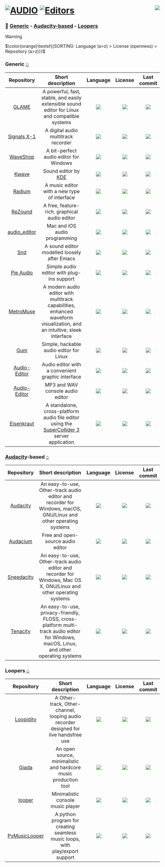 # [![AUDIO](https://flat.badgen.net/badge/HyMPS/AUDIO/green?scale=1.8)](https://github.com/FORARTfe/HyMPS#- "AUDIO section") [![Editors](https://flat.badgen.net/badge/HyMPS/Editors/blue?scale=1.8&label=)](https://github.com/FORARTfe/HyMPS/blob/main/Audio/Editors.md#-- "Editors page") <a href="https://visitorbadge.io/status?path=https%3A%2F%2Fgithub.com%2FFORARTfe%2FHyMPS%2Fblob%2Fmain%2FAudio%2FEditors.md"><img align="right" src="https://api.visitorbadge.io/api/combined?path=https%3A%2F%2Fgithub.com%2FFORARTfe%2FHyMPS%2Fblob%2Fmain%2FAudio%2FEditors.md&label=D%20%2F%20T&labelColor=%23323232&countColor=%23c2ff00&style=flat-square&labelStyle=none" /></a>

### 📁 [Generic](#generic-) - [Audacity-based](#audacity-based-) - [Loopers](#loopers-)

> [!WARNING]
> $\color{orange}\textsf{{SORTING: Language (a>z) > License (openness) > Repository (a>z)}}$

### Generic [⌂](#--)
|Repository|Short description|Language|License|Last commit|
|:-:|:-:|:-:|:-:|:-:|
|[GLAME](https://github.com/malespiaut/glame#readme)|A powerful, fast, stable, and easily extensible sound editor for Linux and compatible systems|[![](https://img.shields.io/github/languages/top/malespiaut/glame?color=pink&style=flat-square)](https://github.com/malespiaut/glame/graphs/contributors)|[![](https://flat.badgen.net/github/license/malespiaut/glame?label=)](https://github.com/malespiaut/glame/blob/master/LICENSE)|[![](https://flat.badgen.net/static/status/Archived/624711?label=)](https://github.com/malespiaut/glame/graphs/code-frequency)|
|[Signals X-1](https://github.com/kohoutech/Signals-X-1#readme)|A digital audio multitrack recorder|[![](https://img.shields.io/github/languages/top/kohoutech/Signals-X-1?color=pink&style=flat-square)](https://github.com/kohoutech/Signals-X-1/graphs/contributors)|[![](https://flat.badgen.net/github/license/kohoutech/Signals-X-1?label=)](https://github.com/kohoutech/Signals-X-1/issues/1)|[![](https://img.shields.io/github/last-commit/kohoutech/Signals-X-1?style=flat-square&label=)](https://github.com/kohoutech/Signals-X-1/graphs/code-frequency)|
|[WaveShop](https://github.com/victimofleisure/WaveShop#readme)|A bit-perfect audio editor for Windows|[![](https://img.shields.io/github/languages/top/victimofleisure/WaveShop?color=pink&style=flat-square)](https://github.com/victimofleisure/WaveShop/graphs/contributors)|[![](https://flat.badgen.net/github/license/victimofleisure/WaveShop?label=)](https://github.com/victimofleisure/WaveShop/blob/master/LICENSE)|[![](https://img.shields.io/github/last-commit/victimofleisure/WaveShop?style=flat-square&label=)](https://github.com/victimofleisure/WaveShop/graphs/code-frequency)|
|[Kwave](https://github.com/KDE/kwave#readme)|Sound editor by [KDE](https://kde.org/)|[![](https://img.shields.io/github/languages/top/KDE/kwave?color=pink&style=flat-square)](https://github.com/KDE/kwave/graphs/contributors)|[![](https://flat.badgen.net/github/license/KDE/kwave?label=)](https://github.com/KDE/kwave/blob/master/GNU-LICENSE)|[![](https://img.shields.io/github/last-commit/KDE/kwave?style=flat-square&label=)](https://github.com/KDE/kwave/graphs/code-frequency)|
|[Radium](https://github.com/kmatheussen/radium#readme)|A music editor with a new type of interface|[![](https://img.shields.io/github/languages/top/kmatheussen/radium?color=pink&style=flat-square)](https://github.com/kmatheussen/radium/graphs/contributors)|[![](https://flat.badgen.net/github/license/kmatheussen/radium?label=)](https://github.com/kmatheussen/radium/blob/master/COPYING)|[![](https://img.shields.io/github/last-commit/kmatheussen/radium?style=flat-square&label=)](https://github.com/kmatheussen/radium/graphs/code-frequency)|
|[ReZound](https://github.com/ddurham2/rezound#readme)|A free, feature-rich, graphical audio editor|[![](https://img.shields.io/github/languages/top/ddurham2/rezound?color=pink&style=flat-square)](https://github.com/ddurham2/rezound/graphs/contributors)|[![](https://flat.badgen.net/github/license/ddurham2/rezound?label=)](https://github.com/ddurham2/rezound/blob/master/LICENSE)|[![](https://img.shields.io/github/last-commit/ddurham2/rezound?style=flat-square&label=)](https://github.com/ddurham2/rezound/graphs/code-frequency)|
|[audio_editor](https://github.com/objective-audio/audio_editor#readme)|Mac and iOS audio programming|[![](https://img.shields.io/github/languages/top/objective-audio/audio_editor?color=pink&style=flat-square)](https://github.com/objective-audio/audio_editor/graphs/contributors)|[![](https://flat.badgen.net/github/license/objective-audio/audio_editor?label=)](https://github.com/objective-audio/audio_editor/blob/main/LICENSE)|[![](https://img.shields.io/github/last-commit/objective-audio/audio_editor?style=flat-square&label=)](https://github.com/objective-audio/audio_editor/graphs/code-frequency)|
|[Snd](https://sourceforge.net/projects/snd/)|A sound editor modelled loosely after Emacs|[![](https://img.shields.io/badge/Fortran-pink?style=flat-square)](https://sourceforge.net/p/snd/code)|[![](https://img.shields.io/badge/Artistic%20License-blue?style=flat-square)](#)|[![](https://img.shields.io/date/1715888997?color=lightgrey&style=flat-square&label=)](https://sourceforge.net/p/snd/code/commit_browser)|
|[Pie Audio](https://github.com/uselessvevo/pie-audio#readme)|Simple audio editor with plug-ins support|[![](https://img.shields.io/github/languages/top/uselessvevo/pie-audio?color=pink&style=flat-square)](https://github.com/uselessvevo/pie-audio/graphs/contributors)|[![](https://flat.badgen.net/github/license/uselessvevo/pie-audio?label=)](https://github.com/uselessvevo/pie-audio/blob/main/LICENSE)|[![](https://img.shields.io/github/last-commit/uselessvevo/pie-audio?style=flat-square&label=)](https://github.com/uselessvevo/pie-audio/graphs/code-frequency)|
|[MetroMuse](https://github.com/Ivan-Ayub97/MetroMuse-PyAudioEditor#readme)|A modern audio editor with multitrack capabilities, enhanced waveform visualization, and an intuitive, sleek interface|[![](https://img.shields.io/github/languages/top/Ivan-Ayub97/MetroMuse-PyAudioEditor?color=pink&style=flat-square)](https://github.com/Ivan-Ayub97/MetroMuse-PyAudioEditor/graphs/contributors)|[![](https://flat.badgen.net/github/license/Ivan-Ayub97/MetroMuse-PyAudioEditor?label=)](https://github.com/Ivan-Ayub97/MetroMuse-PyAudioEditor/blob/main/LICENSE)|[![](https://img.shields.io/github/last-commit/Ivan-Ayub97/MetroMuse-PyAudioEditor?style=flat-square&label=)](https://github.com/Ivan-Ayub97/MetroMuse-PyAudioEditor/graphs/code-frequency)|
|[Gum](https://github.com/stackp/Gum#readme)|Simple, hackable audio editor for Linux|[![](https://img.shields.io/github/languages/top/stackp/Gum?color=pink&style=flat-square)](https://github.com/stackp/Gum/graphs/contributors)|[![](https://flat.badgen.net/static/license/Other/blue?label=)](https://github.com/stackp/Gum/blob/master/LICENSE)|[![](https://img.shields.io/github/last-commit/stackp/Gum?style=flat-square&label=)](https://github.com/stackp/Gum/graphs/code-frequency)|
|[Audio-Editor](https://github.com/D3RPole96/Audio-Editor#readme)|Audio editor with a convenient graphic interface|[![](https://img.shields.io/github/languages/top/D3RPole96/Audio-Editor?color=pink&style=flat-square)](https://github.com/D3RPole96/Audio-Editor/graphs/contributors)|[![](https://flat.badgen.net/github/license/D3RPole96/Audio-Editor?label=)](https://github.com/D3RPole96/Audio-Editor/issues/1)|[![](https://img.shields.io/github/last-commit/D3RPole96/Audio-Editor?style=flat-square&label=)](https://github.com/D3RPole96/Audio-Editor/graphs/code-frequency)|
|[Audio-Editor](https://github.com/KuchinStepan/Audio-Editor#readme)|MP3 and WAV console audio editor|[![](https://img.shields.io/github/languages/top/KuchinStepan/Audio-Editor?color=pink&style=flat-square)](https://github.com/KuchinStepan/Audio-Editor/graphs/contributors)|[![](https://flat.badgen.net/github/license/KuchinStepan/Audio-Editor?label=)](https://github.com/KuchinStepan/Audio-Editor/issues/1)|[![](https://img.shields.io/github/last-commit/KuchinStepan/Audio-Editor?style=flat-square&label=)](https://github.com/KuchinStepan/Audio-Editor/graphs/code-frequency)|
|[Eisenkraut](https://codeberg.org/sciss/Eisenkraut#readme)|A standalone, cross-platform audio file editor using the [SuperCollider 3](https://supercollider.github.io/) server application|[![](https://img.shields.io/badge/Java-pink?style=flat-square)](https://codeberg.org/sciss/Eisenkraut/activity/code-frequency)|[![](https://flat.badgen.net/badge/license/AGPL-3.0/blue?label=)](https://codeberg.org/sciss/Eisenkraut/src/branch/master/LICENSE)|[![](https://img.shields.io/date/1713702274?color=lightgrey&style=flat-square&label=)](https://codeberg.org/sciss/Eisenkraut/activity/recent-commits)|


### [Audacity](https://www.audacityteam.org/)-based [⌂](#--)
|Repository|Short description|Language|License|Last commit|
|:-:|:-:|:-:|:-:|:-:|
|[Audacity](https://github.com/audacity/audacity#readme)|An easy-to-use, Other-track audio editor and recorder for Windows, macOS, GNU/Linux and other operating systems|[![](https://img.shields.io/github/languages/top/audacity/audacity?color=pink&style=flat-square)](https://github.com/audacity/audacity/graphs/contributors)|[![](https://flat.badgen.net/static/license/Other/blue?label=)](https://github.com/audacity/audacity/blob/master/LICENSE.txt)|[![](https://img.shields.io/github/last-commit/audacity/audacity?style=flat-square&label=)](https://github.com/audacity/audacity/graphs/code-frequency)|
|[Audacium](https://github.com/Audacium/audacium#readme)|Free and open-source audio editor|[![](https://img.shields.io/github/languages/top/SartoxSoftware/audacium?color=pink&style=flat-square)](https://github.com/SartoxSoftware/audacium/graphs/contributors)|[![](https://flat.badgen.net/static/license/Other/blue?label=)](https://github.com/Audacium/audacium/blob/master/LICENSE.txt)|[![](https://flat.badgen.net/static/status/Archived/624711?label=)](https://github.com/SartoxSoftware/audacium/graphs/code-frequency)|
|[Sneedacity](https://github.com/Sneeds-Feed-and-Seed/sneedacity#readme)|An easy-to-use, Other-track audio editor and recorder for Windows, Mac OS X, GNU/Linux and other operating systems|[![](https://img.shields.io/github/languages/top/Sneeds-Feed-and-Seed/sneedacity?color=pink&style=flat-square)](https://github.com/Sneeds-Feed-and-Seed/sneedacity/graphs/contributors)|[![](https://flat.badgen.net/static/license/Other/blue?label=)](https://github.com/Sneeds-Feed-and-Seed/sneedacity/blob/master/LICENSE.txt)|[![](https://img.shields.io/github/last-commit/Sneeds-Feed-and-Seed/sneedacity?style=flat-square&label=)](https://github.com/Sneeds-Feed-and-Seed/sneedacity/graphs/code-frequency)|
|[Tenacity](https://codeberg.org/tenacityteam/tenacity#readme)|An easy-to-use, privacy-friendly, FLOSS, cross-platform multi-track audio editor for Windows, macOS, Linux, and other operating systems|[![](https://img.shields.io/badge/C%2B%2B-pink?style=flat-square)](https://codeberg.org/tenacityteam/tenacity/activity/code-frequency)|[![](https://flat.badgen.net/badge/license/GPL-2.0/blue?label=)](https://codeberg.org/tenacityteam/tenacity/src/branch/main/LICENSE.txt)|[![](https://img.shields.io/date/1718687450?color=lightgrey&style=flat-square&label=)](https://codeberg.org/tenacityteam/tenacity/activity/recent-commits)|



### Loopers [⌂](#--)
|Repository|Short description|Language|License|Last commit|
|:-:|:-:|:-:|:-:|:-:|
|[Loopidity](https://github.com/bill-auger/loopidity#readme)|A Other-track, Other-channel, looping audio recorder designed for live handsfree use|[![](https://img.shields.io/github/languages/top/bill-auger/loopidity?color=pink&style=flat-square)](https://github.com/bill-auger/loopidity/graphs/contributors)|[![](https://flat.badgen.net/github/license/bill-auger/loopidity?label=)](https://github.com/bill-auger/loopidity/blob/master/COPYING)|[![](https://img.shields.io/github/last-commit/bill-auger/loopidity/master?style=flat-square&label=)](https://github.com/bill-auger/loopidity/graphs/code-frequency)|
|[Giada](https://github.com/monocasual/giada#readme)|An open source, minimalistic and hardcore music production tool|[![](https://img.shields.io/github/languages/top/monocasual/giada?color=pink&style=flat-square)](https://github.com/monocasual/giada/graphs/contributors)|[![](https://flat.badgen.net/github/license/monocasual/giada?label=)](https://github.com/monocasual/giada/blob/master/COPYING)|[![](https://img.shields.io/github/last-commit/monocasual/giada/master?style=flat-square&label=)](https://github.com/monocasual/giada/graphs/code-frequency)|
|[looper](https://github.com/atkawa7/looper#readme)|Minimalistic console music player|[![](https://img.shields.io/github/languages/top/atkawa7/looper?color=pink&style=flat-square)](https://github.com/atkawa7/looper/graphs/contributors)|[![](https://flat.badgen.net/github/license/atkawa7/looper?label=)](https://github.com/atkawa7/looper/issues/1)|[![](https://img.shields.io/github/last-commit/atkawa7/looper/master?style=flat-square&label=)](https://github.com/atkawa7/looper/graphs/code-frequency)|
|[PyMusicLooper](https://github.com/arkrow/PyMusicLooper#readme)|A python program for creating seamless music loops, with play/export support|[![](https://img.shields.io/github/languages/top/arkrow/PyMusicLooper?color=pink&style=flat-square)](https://github.com/arkrow/PyMusicLooper/graphs/contributors)|[![](https://flat.badgen.net/github/license/arkrow/PyMusicLooper?label=)](https://github.com/arkrow/PyMusicLooper/blob/master/LICENSE)|[![](https://img.shields.io/github/last-commit/arkrow/PyMusicLooper/master?style=flat-square&label=)](https://github.com/arkrow/PyMusicLooper/graphs/code-frequency)|

